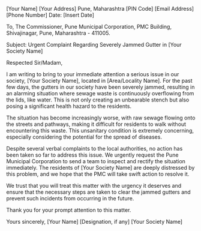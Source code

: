 [Your Name]
[Your Address]
Pune, Maharashtra
[PIN Code]
[Email Address]
[Phone Number]
Date: [Insert Date]

To,
The Commissioner,
Pune Municipal Corporation,
PMC Building, Shivajinagar,
Pune, Maharashtra - 411005.

Subject: Urgent Complaint Regarding Severely Jammed Gutter in [Your Society Name]

Respected Sir/Madam,

I am writing to bring to your immediate attention a serious issue in our society, [Your Society Name], located in [Area/Locality Name]. For the past few days, the gutters in our society have been severely jammed, resulting in an alarming situation where sewage waste is continuously overflowing from the lids, like water. This is not only creating an unbearable stench but also posing a significant health hazard to the residents.

The situation has become increasingly worse, with raw sewage flowing onto the streets and pathways, making it difficult for residents to walk without encountering this waste. This unsanitary condition is extremely concerning, especially considering the potential for the spread of diseases.

Despite several verbal complaints to the local authorities, no action has been taken so far to address this issue. We urgently request the Pune Municipal Corporation to send a team to inspect and rectify the situation immediately. The residents of [Your Society Name] are deeply distressed by this problem, and we hope that the PMC will take swift action to resolve it.

We trust that you will treat this matter with the urgency it deserves and ensure that the necessary steps are taken to clear the jammed gutters and prevent such incidents from occurring in the future.

Thank you for your prompt attention to this matter.

Yours sincerely,
[Your Name]
[Designation, if any]
[Your Society Name]
